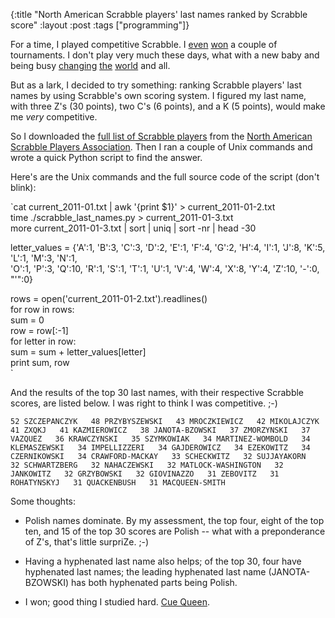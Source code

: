{:title "North American Scrabble players' last names ranked by Scrabble score"
:layout :post
:tags  ["programming"]}

For a time, I played competitive Scrabble. I [even](http://www.cross-tables.com/tourney.php?t=6508&div=4) [won](http://www.cross-tables.com/tourney.php?t=6695&div=3) a couple of tournaments. I don't play
very much these days, what with a new baby and being busy [changing](http://www.chicagomediaaction.org) [the](http://chicago.indymedia.org/mod/info/display/video/index.php) [world](http://www.szcz.org/radio) and all.  
  
But as a lark, I decided to try something: ranking Scrabble players' last
names by using Scrabble's own scoring system. I figured my last name, with
three Z's (30 points), two C's (6 points), and a K (5 points), would make me
_very_ competitive.  
  
So I downloaded the [full list of Scrabble players](http://www.scrabbleplayers.org/ratings/data/full/current.txt)
from the [North American Scrabble Players Association](http://www.scrabbleplayers.org/w/Welcome_to_NASPAWiki).
Then I ran a couple of Unix commands and wrote a quick Python script to find
the answer.  
  
Here's are the Unix commands and the full source code of the script (don't
blink):  
  
`cat current_2011-01.txt | awk '{print $1}' > current_2011-01-2.txt  
time ./scrabble_last_names.py > current_2011-01-3.txt  
more current_2011-01-3.txt | sort | uniq | sort -nr | head -30  
  
letter_values = {'A':1, 'B':3, 'C':3, 'D':2, 'E':1, 'F':4, 'G':2, 'H':4,
'I':1, 'J':8, 'K':5, 'L':1, 'M':3, 'N':1,  
'O':1, 'P':3, 'Q':10, 'R':1, 'S':1, 'T':1, 'U':1, 'V':4, 'W':4, 'X':8, 'Y':4,
'Z':10, '-':0, "'":0}  
  
rows = open('current_2011-01-2.txt').readlines()  
for row in rows:  
sum = 0  
row = row[:-1]  
for letter in row:  
sum = sum + letter_values[letter]  
print sum, row  
`  
  
And the results of the top 30 last names, with their respective Scrabble
scores, are listed below. I was right to think I was competitive. ;-)  
  
`52 SZCZEPANCZYK  
48 PRZYBYSZEWSKI  
43 MROCZKIEWICZ  
42 MIKOLAJCZYK  
41 ZXQKJ  
41 KAZMIEROWICZ  
38 JANOTA-BZOWSKI  
37 ZMORZYNSKI  
37 VAZQUEZ  
36 KRAWCZYNSKI  
35 SZYMKOWIAK  
34 MARTINEZ-WOMBOLD  
34 KLEMASZEWSKI  
34 IMPELLIZZERI  
34 GAJDEROWICZ  
34 EZEKOWITZ  
34 CZERNIKOWSKI  
34 CRAWFORD-MACKAY  
33 SCHECKWITZ  
32 SUJJAYAKORN  
32 SCHWARTZBERG  
32 NAHACZEWSKI  
32 MATLOCK-WASHINGTON  
32 JANKOWITZ  
32 GRZYBOWSKI  
32 GIOVINAZZO  
31 ZEBOVITZ  
31 ROHATYNSKYJ  
31 QUACKENBUSH  
31 MACQUEEN-SMITH  
`  
  
Some thoughts:  

  * Polish names dominate. By my assessment, the top four, eight of the top ten, and 15 of the top 30 scores are Polish -- what with a preponderance of Z's, that's little surpriZe. ;-)
  
  * Having a hyphenated last name also helps; of the top 30, four have hyphenated last names; the leading hyphenated last name (JANOTA-BZOWSKI) has both hyphenated parts being Polish.
  
  * I won; good thing I studied hard. [Cue Queen](http://www.youtube.com/watch?v=04854XqcfCY).
